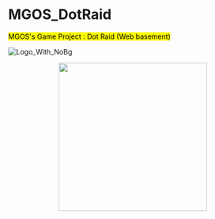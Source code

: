 # MGOS_DotRaid
<mark>MGOS's Game Project : Dot Raid (Web basement)</mark>

![Logo_With_NoBg](https://github.com/MoonGwangHee/MGOS_DotRaid/assets/94667528/2415ac3a-305a-4ebf-a47b-fe87a57656cc)

<p align="center"><img src="https://github.com/MoonGwangHee/MGOS_DotRaid/assets/94667528/2415ac3a-305a-4ebf-a47b-fe87a57656cc" height="300px" width="300px">

## 
